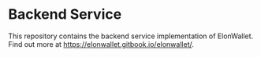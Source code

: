 # Backend Service
This repository contains the backend service implementation of ElonWallet. Find out more at https://elonwallet.gitbook.io/elonwallet/.
